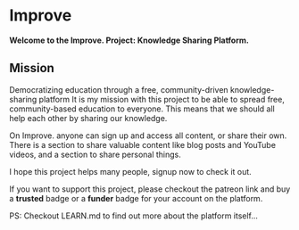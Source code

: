 # Improve
**Welcome to the Improve. Project: Knowledge Sharing Platform.**

## Mission
Democratizing education through a free, community-driven knowledge-sharing platform It is my mission with this project to be able to spread free, community-based education to everyone. This means that we should all help each other by sharing our knowledge.

On Improve. anyone can sign up and access all content, or share their own. There is a section to share valuable content like blog posts and YouTube videos, and a section to share personal things.

I hope this project helps many people, signup now to check it out. 

If you want to support this project, please checkout the patreon link and buy a **trusted** badge or a **funder** badge for your account on the platform.

PS: Checkout LEARN.md to find out more about the platform itself...

